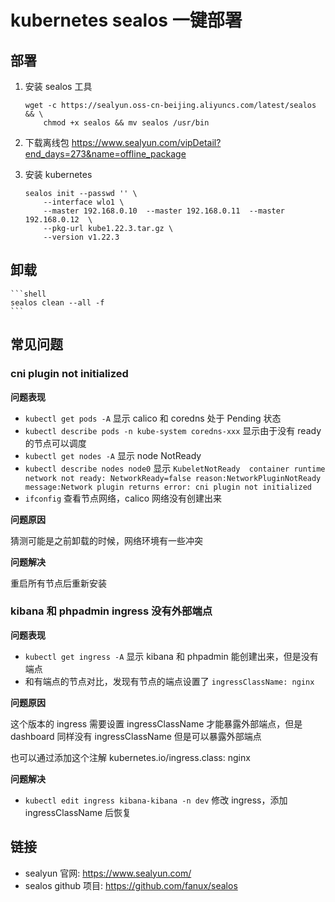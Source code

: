 # kubernetes sealos 一键部署

[//]: <> (kubernetes, sealos, k8s)

## 部署

1. 安装 sealos 工具

    ```shell
    wget -c https://sealyun.oss-cn-beijing.aliyuncs.com/latest/sealos && \
        chmod +x sealos && mv sealos /usr/bin
    ```

2. 下载离线包 <https://www.sealyun.com/vipDetail?end_days=273&name=offline_package>
3. 安装 kubernetes

    ```shell
    sealos init --passwd '' \
        --interface wlo1 \
        --master 192.168.0.10  --master 192.168.0.11  --master 192.168.0.12  \
        --pkg-url kube1.22.3.tar.gz \
        --version v1.22.3
    ```

## 卸载

    ```shell
    sealos clean --all -f
    ```

## 常见问题

### cni plugin not initialized

**问题表现**

- `kubectl get pods -A` 显示 calico 和 coredns 处于 Pending 状态
- `kubectl describe pods -n kube-system coredns-xxx` 显示由于没有 ready 的节点可以调度
- `kubectl get nodes -A` 显示 node NotReady
- `kubectl describe nodes node0` 显示 `KubeletNotReady  container runtime network not ready: NetworkReady=false reason:NetworkPluginNotReady message:Network plugin returns error: cni plugin not initialized`
- `ifconfig` 查看节点网络，calico 网络没有创建出来

**问题原因**

猜测可能是之前卸载的时候，网络环境有一些冲突

**问题解决**

重启所有节点后重新安装

### kibana 和 phpadmin ingress 没有外部端点

**问题表现**

- `kubectl get ingress -A` 显示 kibana 和 phpadmin 能创建出来，但是没有端点
- 和有端点的节点对比，发现有节点的端点设置了 `ingressClassName: nginx`

**问题原因**

这个版本的 ingress 需要设置 ingressClassName 才能暴露外部端点，但是 dashboard 同样没有 ingressClassName 但是可以暴露外部端点

也可以通过添加这个注解 kubernetes.io/ingress.class: nginx

**问题解决**

- `kubectl edit ingress kibana-kibana -n dev` 修改 ingress，添加 ingressClassName 后恢复

## 链接

- sealyun 官网: <https://www.sealyun.com/>
- sealos github 项目: <https://github.com/fanux/sealos>

